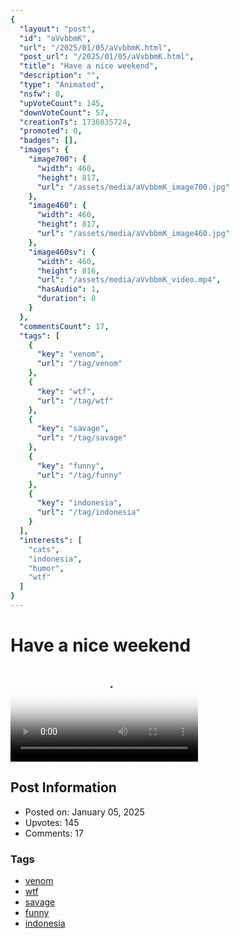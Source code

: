 ```yaml
---
{
  "layout": "post",
  "id": "aVvbbmK",
  "url": "/2025/01/05/aVvbbmK.html",
  "post_url": "/2025/01/05/aVvbbmK.html",
  "title": "Have a nice weekend",
  "description": "",
  "type": "Animated",
  "nsfw": 0,
  "upVoteCount": 145,
  "downVoteCount": 57,
  "creationTs": 1736035724,
  "promoted": 0,
  "badges": [],
  "images": {
    "image700": {
      "width": 460,
      "height": 817,
      "url": "/assets/media/aVvbbmK_image700.jpg"
    },
    "image460": {
      "width": 460,
      "height": 817,
      "url": "/assets/media/aVvbbmK_image460.jpg"
    },
    "image460sv": {
      "width": 460,
      "height": 816,
      "url": "/assets/media/aVvbbmK_video.mp4",
      "hasAudio": 1,
      "duration": 8
    }
  },
  "commentsCount": 17,
  "tags": [
    {
      "key": "venom",
      "url": "/tag/venom"
    },
    {
      "key": "wtf",
      "url": "/tag/wtf"
    },
    {
      "key": "savage",
      "url": "/tag/savage"
    },
    {
      "key": "funny",
      "url": "/tag/funny"
    },
    {
      "key": "indonesia",
      "url": "/tag/indonesia"
    }
  ],
  "interests": [
    "cats",
    "indonesia",
    "humor",
    "wtf"
  ]
}
---
```


# Have a nice weekend

<video controls playsinline loop poster="/assets/media/aVvbbmK_image460.jpg">
  <source src="/assets/media/aVvbbmK_video.mp4" type="video/mp4">
  Your browser does not support the video tag.
</video>

## Post Information

- Posted on: January 05, 2025
- Upvotes: 145
- Comments: 17

### Tags

- [venom](/tag/venom)
- [wtf](/tag/wtf)
- [savage](/tag/savage)
- [funny](/tag/funny)
- [indonesia](/tag/indonesia)
